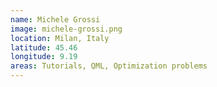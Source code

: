 ```yaml
---
name: Michele Grossi
image: michele-grossi.png
location: Milan, Italy
latitude: 45.46
longitude: 9.19
areas: Tutorials, QML, Optimization problems
---
```

